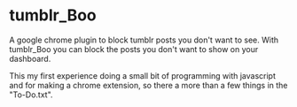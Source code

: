 tumblr_Boo
==========

A google chrome plugin to block tumblr posts you don't want to see.
With tumblr_Boo you can block the posts you don't want to show on your dashboard.


This my first experience doing a small bit of programming with javascript and for
making a chrome extension, so there a more than a few things in the "To-Do.txt".


